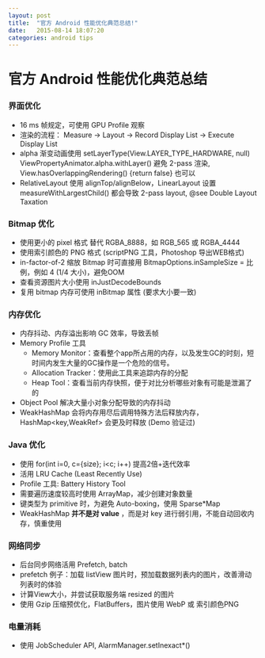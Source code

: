 ```yaml
---
layout: post
title:  "官方 Android 性能优化典范总结!"
date:   2015-08-14 18:07:20
categories: android tips
---
```

# 官方 Android 性能优化典范总结

### 界面优化

- 16 ms 帧规定，可使用 GPU Profile 观察
- 渲染的流程： Measure -> Layout -> Record Display List -> Execute Display List
- alpha 渐变动画使用 setLayerType(View.LAYER_TYPE_HARDWARE, null) ViewPropertyAnimator.alpha.withLayer() 避免 2-pass 渲染, View.hasOverlappingRendering() {return false} 也可以
- RelativeLayout 使用 alignTop/alignBelow，LinearLayout 设置 measureWithLargestChild() 都会导致 2-pass layout, @see Double Layout Taxation


### Bitmap 优化

- 使用更小的 pixel 格式 替代 RGBA_8888，如 RGB_565 或 RGBA_4444
- 使用索引颜色的 PNG 格式 (scriptPNG 工具，Photoshop 导出WEB格式)
- in-factor-of-2 缩放 Bitmap 时可直接用 BitmapOptions.inSampleSize = 比例，例如 4 (1/4 大小)，避免OOM
- 查看资源图片大小使用 inJustDecodeBounds
- 复用 bitmap 内存可使用 inBitmap 属性 (要求大小要一致)


### 内存优化

- 内存抖动、内存溢出影响 GC 效率，导致丢帧
- Memory Profile 工具
	- Memory Monitor：查看整个app所占用的内存，以及发生GC的时刻，短时间内发生大量的GC操作是一个危险的信号。
	- Allocation Tracker：使用此工具来追踪内存的分配
	- Heap Tool：查看当前内存快照，便于对比分析哪些对象有可能是泄漏了的
- Object Pool 解决大量小对象分配导致的内存抖动
- WeakHashMap 会将内存用尽后调用特殊方法后释放内存，HashMap<key,WeakRef<value>> 会更及时释放 (Demo 验证过)


### Java 优化

- 使用 for(int i=0, c={size}; i<c; i++) 提高2倍+迭代效率
- 活用 LRU Cache (Least Recently Use)
- Profile 工具: Battery History Tool
- 需要遍历速度较高时使用 ArrayMap，减少创建对象数量
- 键类型为 primitive 时，为避免 Auto-boxing，使用 Sparse*Map
- WeakHashMap **并不是对 value** ，而是对 key 进行弱引用，不能自动回收内存，慎重使用


### 网络同步

- 后台同步网络活用 Prefetch, batch
- prefetch 例子：加载 listView 图片时，预加载数据列表内的图片，改善滑动列表时的体验
- 计算View大小，并尝试获取服务端 resized 的图片
- 使用 Gzip 压缩预优化，FlatBuffers，图片使用 WebP 或 索引颜色PNG


### 电量消耗

- 使用 JobScheduler API, AlarmManager.setInexact*()
